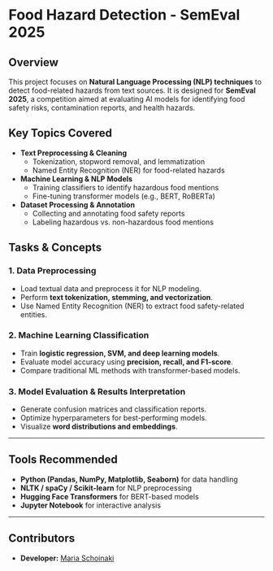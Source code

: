 # **Food Hazard Detection - SemEval 2025**

## **Overview**
This project focuses on **Natural Language Processing (NLP) techniques** to detect food-related hazards from text sources. It is designed for **SemEval 2025**, a competition aimed at evaluating AI models for identifying food safety risks, contamination reports, and health hazards.

## **Key Topics Covered**
- **Text Preprocessing & Cleaning**
  - Tokenization, stopword removal, and lemmatization
  - Named Entity Recognition (NER) for food-related hazards
- **Machine Learning & NLP Models**
  - Training classifiers to identify hazardous food mentions
  - Fine-tuning transformer models (e.g., BERT, RoBERTa)
- **Dataset Processing & Annotation**
  - Collecting and annotating food safety reports
  - Labeling hazardous vs. non-hazardous food mentions

## **Tasks & Concepts**
### **1. Data Preprocessing**
- Load textual data and preprocess it for NLP modeling.
- Perform **text tokenization, stemming, and vectorization**.
- Use Named Entity Recognition (NER) to extract food safety-related entities.

### **2. Machine Learning Classification**
- Train **logistic regression, SVM, and deep learning models**.
- Evaluate model accuracy using **precision, recall, and F1-score**.
- Compare traditional ML methods with transformer-based models.

### **3. Model Evaluation & Results Interpretation**
- Generate confusion matrices and classification reports.
- Optimize hyperparameters for best-performing models.
- Visualize **word distributions and embeddings**.

---

## **Tools Recommended**
- **Python (Pandas, NumPy, Matplotlib, Seaborn)** for data handling
- **NLTK / spaCy / Scikit-learn** for NLP preprocessing
- **Hugging Face Transformers** for BERT-based models
- **Jupyter Notebook** for interactive analysis

---

## Contributors
- **Developer:** [Maria Schoinaki](https://github.com/MariaSchoinaki)